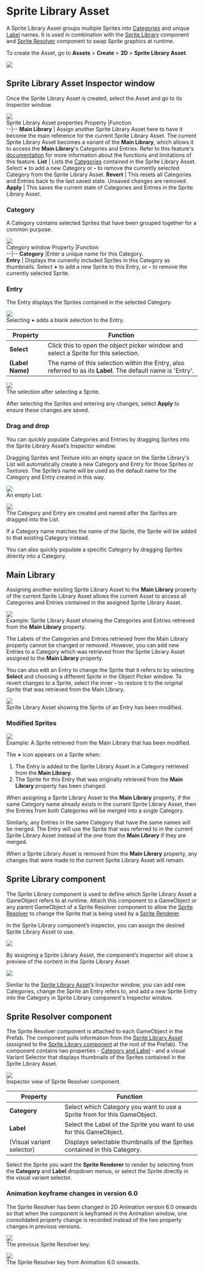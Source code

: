 # Sprite Library Asset

A Sprite Library Asset groups multiple Sprites into [Categories](#category) and unique [Label](#entry) names. It is used in combination with the [Sprite Library](#sprite-library-component) component and [Sprite Resolver](#sprite-resolver) component to swap Sprite graphics at runtime.

To create the Asset, go to __Assets__ > __Create__ > **2D** > __Sprite Library Asset__.

![](images/2D-animation-SLAsset-dropdown.png)

## Sprite Library Asset Inspector window

Once the Sprite Library Asset is created, select the Asset and go to its Inspector window.

![](images/2D-animation-SLAsset-properties.png)<br/>Sprite Library Asset properties
Property  |Function  
--|--
**Main Library**  |  Assign another Sprite Library Asset here to have it become the main reference for the current Sprite Library Asset. The current Sprite Library Asset becomes a variant of the **Main Library**, which allows it to access the **Main Library**'s Categories and Entries. Refer to this feature's [documentation](#main-library) for more information about the functions and limitations of this feature.
**List**  |   Lists the [Categories](#category) contained in the Sprite Library Asset. Select **+** to add a new Category or **-** to remove the currently selected Category from the Sprite Library Asset.
**Revert**  |  This resets all Categories and Entries back to the last saved state. Unsaved changes are removed.
**Apply**  |  This saves the current state of Categories and Entries in the Sprite Library Asset.

### Category
A Category contains selected Sprites that have been grouped together for a common purpose.    

![](images/2D-animation-SLAsset-category.png)<br/>Category window
Property  |Function  
--|--
**Category**  |Enter a unique name for this Category.  
**Entry**  | Displays the currently included Sprites in this Category as thumbnails. Select **+** to add a new Sprite to this Entry, or **-** to remove the currently selected Sprite.

### Entry
The Entry displays the Sprites contained in the selected Category.

![](images/2D-animation-SLAsset-category-entry.png)<br/>Selecting **+** adds a blank selection to the Entry.

Property  |Function  
--|--
**Select**  |  Click this to open the object picker window and select a Sprite for this selection.
**(Label Name)** | The name of this selection within the Entry, also referred to as its **Label**. The default name is 'Entry'.

![](images/2D-animation-SLAsset-category-entry2.png)<br/>The selection after selecting a Sprite.

After selecting the Sprites and entering any changes, select **Apply** to ensure these changes are saved.

### Drag and drop
You can quickly populate Categories and Entries by dragging Sprites into the Sprite Library Asset’s Inspector window.

Dragging Sprites and Texture into an empty space on the Sprite Library's List will automatically create a new Category and Entry for those Sprites or Textures. The Sprite’s name will be used as the default name for the Category and Entry created in this way.

![](images/2D-animation-SLAsset-category-drapdrop1.png)<br/>An empty List.

![](images/2D-animation-SLAsset-category-drapdrop2.png)<br/>The Category and Entry are created and named after the Sprites are dragged into the List.

If a Category name matches the name of the Sprite, the Sprite will be added to that existing Category instead.

You can also quickly populate a specific Category by dragging Sprites directly into a Category.

## Main Library
Assigning another existing Sprite Library Asset to the **Main Library** property of the current Sprite Library Asset allows the current Asset to access all Categories and Entries contained in the assigned Sprite Library Asset.

![](images/2D-animation-SLAsset-category-entry3.png)<br/>Example: Sprite Library Asset showing the Categories and Entries retrieved from the **Main Library** property.

The Labels of the Categories and Entries retrieved from the Main Library property cannot be changed or removed. However, you can add new Entries to a Category which was retrieved from the Sprite Library Asset assigned to the **Main Library** property.

You can also edit an Entry to change the Sprite that it refers to by selecting **Select** and choosing a different Sprite in the Object Picker window. To revert changes to a Sprite, select the inner **-** to restore it to the original Sprite that was retrieved from the Main Library.

![](images/2D-animation-SLAsset-category-entry4.png)<br/>Sprite Library Asset showing the Sprite of an Entry has been modified.

### Modified Sprites
![](images/2D-animation-SLAsset-category-entry-icon.png)<br/>Example: A Sprite retrieved from the Main Library that has been modified.

The **+** icon appears on a Sprite when:

1. The Entry is added to the Sprite Library Asset in a Category retrieved from the **Main Library**.
   <br/>
2. The Sprite for this Entry that was originally retrieved from the **Main Library** property has been changed.

When assigning a Sprite Library Asset to the **Main Library** property, if the same Category name already exists in the current Sprite Library Asset, then the Entries from both Categories will be merged into a single Category.

Similarly, any Entries in the same Category that have the same names will be merged. The Entry will use the Sprite that was referred to in the current Sprite Library Asset instead of the one from the **Main Library** if they are merged.

When a Sprite Library Asset is removed from the **Main Library** property, any changes that were made to the current Sprite Library Asset will remain.

## Sprite Library component

The Sprite Library component is used to define which Sprite Library Asset a GameObject refers to at runtime. Attach this component to a GameObject or any parent GameObject of a Sprite Resolver component to allow the [Sprite Resolver](#sprite-resolver-component) to change the Sprite that is being used by a [Sprite Renderer](https://docs.unity3d.com/Manual/class-SpriteRenderer).

In the Sprite Library component’s inspector, you can assign the desired Sprite Library Asset to use.

![](images/2D-animation-SLComp-properties.png)

By assigning a Sprite Library Asset, the component’s Inspector will show a preview of the content in the Sprite Library Asset

![](images/2D-animation-SLComp-preview.png)

Similar to the [Sprite Library Asset](#sprite-library-asset-inspector-window)’s Inspector window, you can add new Categories, change the Sprite an Entry refers to, and add a new Sprite Entry into the Category in Sprite Library component's Inspector window.

## Sprite Resolver component
The Sprite Resolver component is attached to each GameObject in the Prefab. The component pulls information from the [Sprite Library Asset](SLAsset.md) (assigned to the [Sprite Library component](SLComponent.md) at the root of the Prefab). The component contains two properties - [Category and Label](SpriteVis.html#sprite-tab) - and a visual Variant Selector that displays thumbnails of the Sprites contained in the Sprite Library Asset.

![](images/2D-animation-SResolver-properties.png)<br/>Inspector view of Sprite Resolver component.

| Property     | Function                                                     |
| ------------ | ------------------------------------------------------------ |
| __Category__ | Select which Category you want to use a Sprite from for this GameObject. |
| __Label__    | Select the Label of the Sprite you want to use for this GameObject. |
|(Visual variant selector)   |Displays selectable thumbnails of the Sprites contained in this Category.   |

Select the Sprite you want the **Sprite Renderer** to render by selecting from the **Category** and **Label** dropdown menus, or select the Sprite directly in the visual variant selector.

### Animation keyframe changes in version 6.0

The Sprite Resolver has been changed in 2D Animation version 6.0 onwards so that when the component is keyframed in the Animation window, one consolidated property change is recorded instead of the two property changes in previous versions.

![](images/2D-animation-SResolver-anim-prev.png)<br/>The previous Sprite Resolver key.

![](images/2D-animation-SResolver-anim-v6.png)<br/>The Sprite Resolver key from Animation 6.0 onwards.
